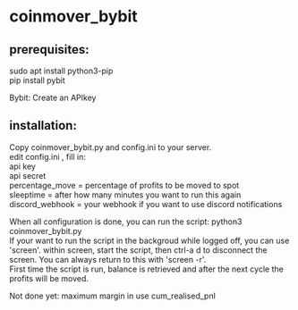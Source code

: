 # coinmover_bybit

## prerequisites:  
sudo apt install python3-pip  
pip install pybit  

Bybit: Create an APIkey 

## installation:  
Copy coinmover_bybit.py and config.ini to your server.  
edit config.ini , fill in:  
api key  
api secret  
percentage_move = percentage of profits to be moved to spot  
sleeptime = after how many minutes you want to run this again  
discord_webhook = your webhook if you want to use discord notifications 

When all configuration is done, you can run the script: python3 coinmover_bybit.py  
If your want to run the script in the backgroud while logged off, you can use 'screen'. within screen, start the script, then ctrl-a d to disconnect the screen. You can always return to this with 'screen -r'.  
First time the script is run, balance is retrieved and after the next cycle the profits will be moved.

Not done yet: 
maximum margin in use
cum_realised_pnl  
